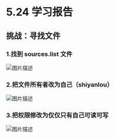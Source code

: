 #  **5.24 学习报告** 
## 挑战：寻找文件
### 1.找到 sources.list 文件
![图片描述](https://dn-simplecloud.shiyanlou.com/courses/uid1080407-20190524-1558698187035)
### 2.把文件所有者改为自己（shiyanlou）
![图片描述](https://dn-simplecloud.shiyanlou.com/courses/uid1080407-20190524-1558698802494)
### 3.把权限修改为仅仅只有自己可读可写
![图片描述](https://dn-simplecloud.shiyanlou.com/courses/uid1080407-20190524-1558699174561)